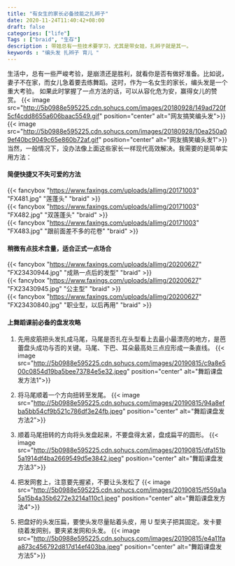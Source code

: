 ```yaml
---
title: "有女生的家长必备技能之扎辫子"
date: 2020-11-24T11:40:42+08:00
draft: false
categories: ["life"]
Tags : ["braid", "生存"]
description : 带娃总有一些技术要学习，尤其是带女娃，扎辫子就是其一。
keywords : "编头发 扎辫子 育儿 "
---
```



生活中，总有一些严峻考验，是崩溃还是胜利，就看你是否有做好准备。比如说，妻子不在家，而女儿急着要去练舞蹈。这时，作为一名女生的家长，编头发是一个重大考验。
如果此时掌握了一点方法的话，可以从容化危为安，赢得女儿的赞赏。
{{< image src="http://5b0988e595225.cdn.sohucs.com/images/20180928/149ad720f5cf4cdd8655a606baac5549.gif" position="center" alt="网友搞笑编头发">}}  
{{< image src="http://5b0988e595225.cdn.sohucs.com/images/20180928/10ea250a09ef40bc9049c65e860b72af.gif" position="center" alt="网友搞笑编头发1">}}  
当然，一般情况下，没办法像上面这些家长一样现代高效解决。我需要的是简单实用方法：

#### 简便快捷又不失可爱的方法
{{< fancybox "https://www.faxings.com/uploads/allimg/20171003" "FX481.jpg" "莲蓬头" "braid" >}}  
{{< fancybox "https://www.faxings.com/uploads/allimg/20171003" "FX482.jpg" "双莲蓬头" "braid" >}}  
{{< fancybox "https://www.faxings.com/uploads/allimg/20171003" "FX483.jpg" "跟前面差不多的花卷" "braid" >}}  

#### 稍微有点技术含量，适合正式一点场合
{{< fancybox "https://www.faxings.com/uploads/allimg/20200627" "FX23430944.jpg" "成熟一点后的发型" "braid" >}}  
{{< fancybox "https://www.faxings.com/uploads/allimg/20200627" "FX23430945.jpg" "公主型" "braid" >}}  
{{< fancybox "https://www.faxings.com/uploads/allimg/20200627" "FX23430840.jpg" "职业型，以后再用" "braid" >}}  

#### 上舞蹈课前必备的盘发攻略

1. 先用皮筋把头发扎成马尾，马尾是否扎在头型看上去最小最漂亮的地方，是芭蕾盘头成功与否的关键。马尾、下巴、耳朵最高处三点应形成一条直线。
{{< image src="http://5b0988e595225.cdn.sohucs.com/images/20190815/c9a8e500c0854d19ba5bee73784e5e32.jpeg" position="center" alt="舞蹈课盘发方法1">}}

2. 将马尾顺着一个方向扭转至发尾。
{{< image src="http://5b0988e595225.cdn.sohucs.com/images/20190815/94a8efba5bb54cf9b521c786df3e24fb.jpeg" position="center" alt="舞蹈课盘发方法2">}}

3. 顺着马尾扭转的方向将头发盘起来，不要盘得太紧，盘成扁平的圆形。
{{< image src="http://5b0988e595225.cdn.sohucs.com/images/20190815/dfa151b5a1914df4ba2669549d5e3842.jpeg" position="center" alt="舞蹈课盘发方法3">}}

4. 把发网套上，注意要先握紧，不要让头发松了
{{< image src="http://5b0988e595225.cdn.sohucs.com/images/20190815/f559a1a5a15b4a35b6272e3214a110c1.jpeg" position="center" alt="舞蹈课盘发方法4">}}

5. 把盘好的头发压扁，要使头发尽量贴着头皮，用 U 型夹子把其固定。发卡要绕着发网别，要夹紧发网和头发。
{{< image src="http://5b0988e595225.cdn.sohucs.com/images/20190815/e4a11faa873c456792d817d14ef403ba.jpeg" position="center" alt="舞蹈课盘发方法5">}}